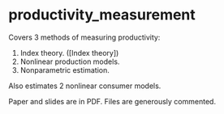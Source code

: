 # productivity_measurement

Covers 3 methods of measuring productivity:
1. Index theory. ([Index theory])
2. Nonlinear production models.
3. Nonparametric estimation.

Also estimates 2 nonlinear consumer models.

Paper and slides are in PDF. Files are generously commented.
